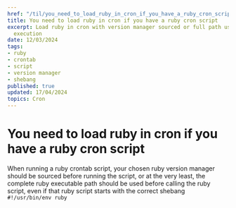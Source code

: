 ```yaml
---
href: "/til/you_need_to_load_ruby_in_cron_if_you_have_a_ruby_cron_script"
title: You need to load ruby in cron if you have a ruby cron script
excerpt: Load ruby in cron with version manager sourced or full path used before script
  execution
date: 12/03/2024
tags:
- ruby
- crontab
- script
- version manager
- shebang
published: true
updated: 17/04/2024
topics: Cron
---
```


# You need to load ruby in cron if you have a ruby cron script

When running a ruby crontab script, your chosen ruby version manager should be sourced before running the script, or at the very least, the complete ruby executable path should be used before calling the ruby script, even if that ruby script starts with the correct shebang `#!/usr/bin/env ruby`